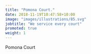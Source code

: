 ```yaml
---
title: "Pomona Court."
date: 2018-11-19T10:47:58+10:00
image: "images/illustrations/85.svg"
jobtitle: "We service every court"
promoted: true
weight: 1
---
```


Pomona Court
